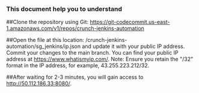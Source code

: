 ### This document help you to understand 


##Clone the repository using Git: https://git-codecommit.us-east-1.amazonaws.com/v1/repos/crunch-jenkins-automation

##Open the file at this location: /crunch-jenkins-automation/sg_jenkins/ip.json and update it with your public IP address. Commit your changes to the main branch. You can find your public IP address at https://www.whatismyip.com/. Note: Ensure you retain the "/32" format in the IP address, for example, 43.255.223.212/32.

##After waiting for 2-3 minutes, you will gain access to http://50.112.186.33:8080/.



